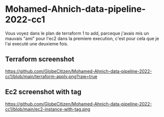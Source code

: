 # Mohamed-Ahnich-data-pipeline-2022-cc1

Vous voyez dans le plan de terraform 1 to add, parceque j'avais mis un mauvais "ami" pour l'ec2 dans la premiere execution, c'est pour cela que je l'ai executé une deuxieme fois.

## Terraform screenshot

https://github.com/GlobeCitizen/Mohamed-Ahnich-data-pipeline-2022-cc1/blob/main/terraform-apply.png?raw=true

##  Ec2 screenshot with tag

https://github.com/GlobeCitizen/Mohamed-Ahnich-data-pipeline-2022-cc1/blob/main/ec2-instance-with-tag.png